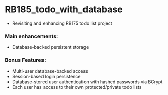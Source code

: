 
# RB185_todo_with_database 
- Revisiting and enhancing RB175 todo list project


### Main enhancements:
- Database-backed persistent storage

### Bonus Features:
- Multi-user database-backed access
- Session-based login persistence
- Database-stored user authentication with hashed passwords via BCrypt
- Each user has access to their own protected/private todo lists